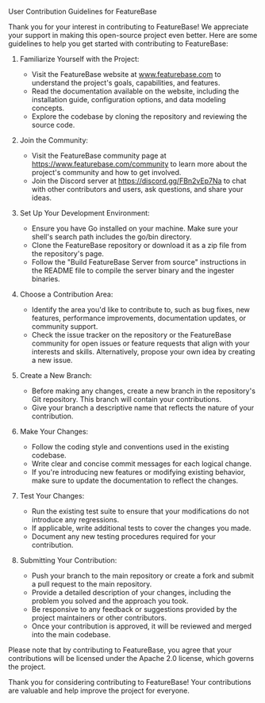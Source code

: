 User Contribution Guidelines for FeatureBase

Thank you for your interest in contributing to FeatureBase! We appreciate your support in making this open-source project even better. Here are some guidelines to help you get started with contributing to FeatureBase:

1. Familiarize Yourself with the Project:
   - Visit the FeatureBase website at www.featurebase.com to understand the project's goals, capabilities, and features.
   - Read the documentation available on the website, including the installation guide, configuration options, and data modeling concepts.
   - Explore the codebase by cloning the repository and reviewing the source code.

2. Join the Community:
   - Visit the FeatureBase community page at https://www.featurebase.com/community to learn more about the project's community and how to get involved.
   - Join the Discord server at https://discord.gg/FBn2vEp7Na to chat with other contributors and users, ask questions, and share your ideas.

3. Set Up Your Development Environment:
   - Ensure you have Go installed on your machine. Make sure your shell's search path includes the go/bin directory.
   - Clone the FeatureBase repository or download it as a zip file from the repository's page.
   - Follow the "Build FeatureBase Server from source" instructions in the README file to compile the server binary and the ingester binaries.

4. Choose a Contribution Area:
   - Identify the area you'd like to contribute to, such as bug fixes, new features, performance improvements, documentation updates, or community support.
   - Check the issue tracker on the repository or the FeatureBase community for open issues or feature requests that align with your interests and skills. Alternatively, propose your own idea by creating a new issue.

5. Create a New Branch:
   - Before making any changes, create a new branch in the repository's Git repository. This branch will contain your contributions.
   - Give your branch a descriptive name that reflects the nature of your contribution.

6. Make Your Changes:
   - Follow the coding style and conventions used in the existing codebase.
   - Write clear and concise commit messages for each logical change.
   - If you're introducing new features or modifying existing behavior, make sure to update the documentation to reflect the changes.

7. Test Your Changes:
   - Run the existing test suite to ensure that your modifications do not introduce any regressions.
   - If applicable, write additional tests to cover the changes you made.
   - Document any new testing procedures required for your contribution.

8. Submitting Your Contribution:
   - Push your branch to the main repository or create a fork and submit a pull request to the main repository.
   - Provide a detailed description of your changes, including the problem you solved and the approach you took.
   - Be responsive to any feedback or suggestions provided by the project maintainers or other contributors.
   - Once your contribution is approved, it will be reviewed and merged into the main codebase.

Please note that by contributing to FeatureBase, you agree that your contributions will be licensed under the Apache 2.0 license, which governs the project.

Thank you for considering contributing to FeatureBase! Your contributions are valuable and help improve the project for everyone.
